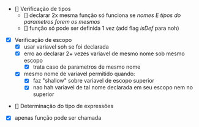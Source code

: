 - [] Verificação de tipos
  - [] declarar 2x mesma função só funciona se *nomes E tipos do parametros forem os mesmos*
  - [] função só pode ser definida 1 vez (add flag *isDef* para noh)

- [x] Verificação de escopo
  - [x] usar variavel soh se foi declarada
  - [x] erro ao declarar 2+ vezes variavel de mesmo nome sob mesmo escopo
    - [x] trata caso de parametros de mesmo nome
  - [x] mesmo nome de variavel permitido quando:
    - [x] faz "shallow" sobre variavel de escopo superior
    - [x] nao hah variavel de tal nome declarada em seu escopo nem no superior
- [] Determinação do tipo de expressões
- [x] apenas função pode ser chamada